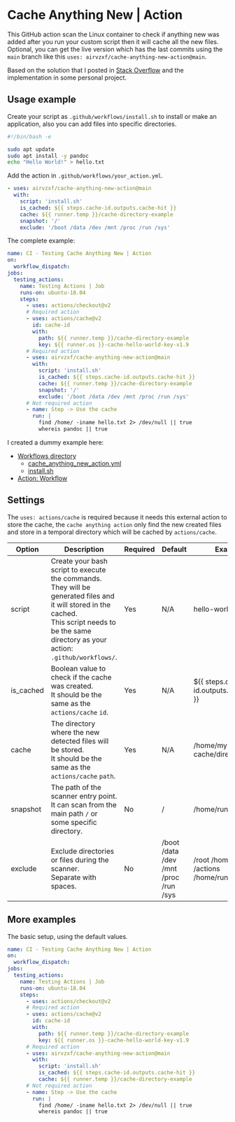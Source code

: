 # Cache Anything New | Action

This GitHub action scan the Linux container to check if anything new was added after you run your custom script then it
will cache all the new files. Optional, you can get the live version which has the last commits using the `main` branch
like this `uses: airvzxf/cache-anything-new-action@main`.

Based on the solution that I posted in [Stack Overflow][StackOverflowPost] and the implementation in some personal
project.

## Usage example

Create your script as `.github/workflows/install.sh` to install or make an application, also you can add files into
specific directories.

```bash
#!/bin/bash -e

sudo apt update
sudo apt install -y pandoc
echo "Hello World!" > hello.txt
```

Add the action in `.github/workflows/your_action.yml`.

```yaml
- uses: airvzxf/cache-anything-new-action@main
  with:
    script: 'install.sh'
    is_cached: ${{ steps.cache-id.outputs.cache-hit }}
    cache: ${{ runner.temp }}/cache-directory-example
    snapshot: '/'
    exclude: '/boot /data /dev /mnt /proc /run /sys'
```

The complete example:

```yaml
name: CI - Testing Cache Anything New | Action
on:
  workflow_dispatch:
jobs:
  testing_actions:
    name: Testing Actions | Job
    runs-on: ubuntu-18.04
    steps:
      - uses: actions/checkout@v2
      # Required action
      - uses: actions/cache@v2
        id: cache-id
        with:
          path: ${{ runner.temp }}/cache-directory-example
          key: ${{ runner.os }}-cache-hello-world-key-v1.9
      # Required action
      - uses: airvzxf/cache-anything-new-action@main
        with:
          script: 'install.sh'
          is_cached: ${{ steps.cache-id.outputs.cache-hit }}
          cache: ${{ runner.temp }}/cache-directory-example
          snapshot: '/'
          exclude: '/boot /data /dev /mnt /proc /run /sys'
      # Not required action
      - name: Step -> Use the cache
        run: |
          find /home/ -iname hello.txt 2> /dev/null || true
          whereis pandoc || true
```

I created a dummy example here:

- [Workflows directory][workflows]
  - [cache_anything_new_action.yml][actionYml]
  - [install.sh][installScript]
- [Action: Workflow][actions]

## Settings

The `uses: actions/cache` is required because it needs this external action to store the cache,
the `cache anything action` only find the new created files and store in a temporal directory which will be cached
by `actions/cache`.

Option | Description | Required | Default | Example
---    | ---         | ---      | ---     | ---
script | Create your bash script to execute the commands. They will be generated files and it will stored in the cached.<br> This script needs to be the same directory as your action: `.github/workflows/`. | Yes | N/A | hello-world.sh
is_cached | Boolean value to check if the cache was created.<br> It should be the same as the `actions/cache` `id`. | Yes | N/A | ${{ steps.cache-id.outputs.cache-hit }}
cache | The directory where the new detected files will be stored.<br> It should be the same as the `actions/cache` `path`. | Yes | N/A | /home/my-cache/directory
snapshot | The path of the scanner entry point.<br> It can scan from the main path `/` or some specific directory. | No | / | /home/runner
exclude | Exclude directories or files during the scanner.<br> Separate with spaces. | No | /boot /data /dev /mnt /proc /run /sys | /root /home/github /actions /home/runner/.bashrc

## More examples

The basic setup, using the default values.

```yaml
name: CI - Testing Cache Anything New | Action
on:
  workflow_dispatch:
jobs:
  testing_actions:
    name: Testing Actions | Job
    runs-on: ubuntu-18.04
    steps:
      - uses: actions/checkout@v2
      # Required action
      - uses: actions/cache@v2
        id: cache-id
        with:
          path: ${{ runner.temp }}/cache-directory-example
          key: ${{ runner.os }}-cache-hello-world-key-v1.9
      # Required action
      - uses: airvzxf/cache-anything-new-action@main
        with:
          script: 'install.sh'
          is_cached: ${{ steps.cache-id.outputs.cache-hit }}
          cache: ${{ runner.temp }}/cache-directory-example
      # Not required action
      - name: Step -> Use the cache
        run: |
          find /home/ -iname hello.txt 2> /dev/null || true
          whereis pandoc || true
```

[StackOverflowPost]: https://stackoverflow.com/a/65274407/1727383

[GitHubSecrets]: https://docs.github.com/en/actions/configuring-and-managing-workflows/creating-and-storing-encrypted-secrets

[actionYml]: https://github.com/airvzxf/testing-actions-github/blob/main/.github/workflows/cache_anything_new_action.yml

[installScript]: https://github.com/airvzxf/testing-actions-github/blob/main/.github/workflows/install.sh

[actions]: https://github.com/airvzxf/testing-actions-github/actions?query=workflow%3A%22CI+-+Testing+Cache+Anything+New+%7C+Action%22

[workflows]: https://github.com/airvzxf/testing-actions-github/tree/main/.github/workflows
